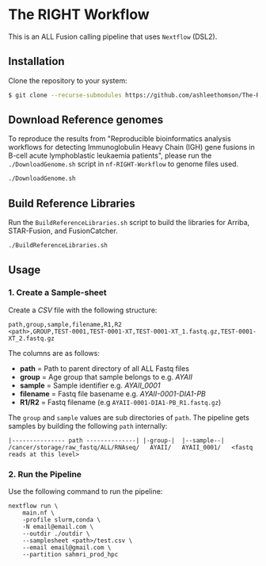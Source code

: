 # The RIGHT Workflow

This is an ALL Fusion calling pipeline that uses `Nextflow` (DSL2).

## Installation

Clone the repository to your system:

```bash
$ git clone --recurse-submodules https://github.com/ashleethomson/The-RIGHT-Workflow.git
```

## Download Reference genomes
To reproduce the results from "Reproducible bioinformatics analysis workflows for detecting Immunoglobulin Heavy Chain (IGH) gene fusions in B-cell acute lymphoblastic leukaemia patients", please run the `./DownloadGenome.sh` script in `nf-RIGHT-Workflow` to genome files used.

```bash
./DownloadGenome.sh
```

## Build Reference Libraries


Run the `BuildReferenceLibraries.sh` script to build the libraries for Arriba, STAR-Fusion, and FusionCatcher.

```bash
./BuildReferenceLibraries.sh
```

## Usage

### 1. Create a Sample-sheet

Create a _CSV_ file with the following structure:

```text
path,group,sample,filename,R1,R2
<path>,GROUP,TEST-0001,TEST-0001-XT,TEST-0001-XT_1.fastq.gz,TEST-0001-XT_2.fastq.gz
```

The columns are as follows:

- **path** = Path to parent directory of all ALL Fastq files
- **group** = Age group that sample belongs to e.g. _AYAII_
- **sample** = Sample identifier e.g. _AYAII_0001_
- **filename** = Fastq file basename e.g. _AYAII-0001-DIA1-PB_
- **R1/R2** = Fastq filename (e.g `AYAII-0001-DIA1-PB_R1.fastq.gz`)

The `group` and `sample` values are sub directories of `path`. The pipeline gets samples
by building the following `path` internally:

```text
|--------------- path --------------| |-group-|  |--sample--|
/cancer/storage/raw_fastq/ALL/RNAseq/   AYAII/   AYAII_0001/   <fastq reads at this level>
```

### 2. Run the Pipeline

Use the following command to run the pipeline:

```shell
nextflow run \
    main.nf \
    -profile slurm,conda \
    -N email@email.com \
    --outdir ./outdir \
    --samplesheet <path>/test.csv \
    --email email@gmail.com \
    --partition sahmri_prod_hpc
```
